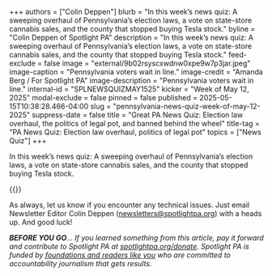 +++
authors = ["Colin Deppen"]
blurb = "In this week’s news quiz: A sweeping overhaul of Pennsylvania’s election laws, a vote on state-store cannabis sales, and the county that stopped buying Tesla stock."
byline = "Colin Deppen of Spotlight PA"
description = "In this week’s news quiz: A sweeping overhaul of Pennsylvania’s election laws, a vote on state-store cannabis sales, and the county that stopped buying Tesla stock."
feed-exclude = false
image = "external/9b02rsyscxwdnw0xpe9w7p3jar.jpeg"
image-caption = "Pennsylvania voters wait in line."
image-credit = "Amanda Berg / For Spotlight PA"
image-description = "Pennsylvania voters wait in line."
internal-id = "SPLNEWSQUIZMAY1525"
kicker = "Week of May 12, 2025"
modal-exclude = false
pinned = false
published = 2025-05-15T10:38:28.466-04:00
slug = "pennsylvania-news-quiz-week-of-may-12-2025"
suppress-date = false
title = "Great PA News Quiz: Election law overhaul, the politics of legal pot, and banned behind the wheel"
title-tag = "PA News Quiz: Election law overhaul, politics of legal pot"
topics = ["News Quiz"]
+++

In this week’s news quiz: A sweeping overhaul of Pennsylvania’s election laws, a vote on state-store cannabis sales, and the county that stopped buying Tesla stock.

{{<typeform id="01JVA0EAHAMM7GGPTX9M5DC3VR" >}}

As always, let us know if you encounter any technical issues. Just email Newsletter Editor Colin Deppen (newsletters@spotlightpa.org) with a heads up. And good luck!

<strong><em>BEFORE YOU GO</em></strong><em>… If you learned something from this article, pay it forward and contribute to Spotlight PA at </em><a href="http://spotlightpa.org/donate"><em>spotlightpa.org/donate</em></a><em>. Spotlight PA is funded by </em><a href="https://www.spotlightpa.org/support"><em>foundations and readers like you</em></a><em> who are committed to accountability journalism that gets results.</em>

